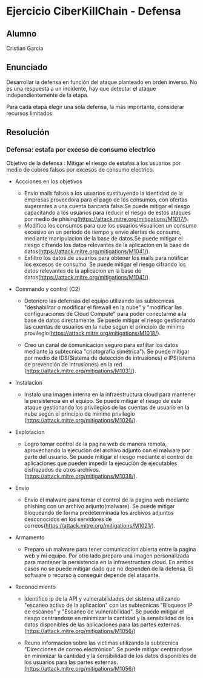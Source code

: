 # Ejercicio CiberKillChain - Defensa

## Alumno

Cristian Garcia

## Enunciado

Desarrollar la defensa en función del ataque planteado en orden inverso. No es una respuesta a un incidente, hay que detectar el ataque independientemente de la etapa.

Para cada etapa elegir una sola defensa, la más importante, considerar recursos limitados.

## Resolución

### Defensa: estafa por exceso de consumo electrico

Objetivo de la defensa : Mitigar el riesgo de estafas a los usuarios por medio de cobros falsos por excesos de consumo electrico.

* Accciones en los objetivos
  
  - Envio mails falsos a los usuarios sustituyendo la identidad de la empresas proveedora para el pago de los consumos, con ofertas sugerentes a una cuenta bancaria falsa.Se puede mitigar el riesgo capacitando a los usuarios para reducir el riesgo de estos ataques por medio de phising(https://attack.mitre.org/mitigations/M1017/).
  - Modifico los consumos para que los usuarios visualicen un consumo excesivo en un periodo de tiempo y envio alertas de consumo, mediante manipulacion de la base de datos.Se puede mitigar el riesgo cifrando los datos relevantes de la aplicacion en la base de datos(https://attack.mitre.org/mitigations/M1041/). 
  - Exfiltro los datos de usuarios para obtener los mails para notificar los excesos de consumo. Se puede mitigar el riesgo cifrando los datos relevantes de la aplicacion en la base de datos(https://attack.mitre.org/mitigations/M1041/).

* Commando y control (C2)
  
  - Deterioro las defensas del equipo utilizando las subtecnicas "deshabilitar o modificar el firewall en la nube" y "modificar las configuraciones de Cloud Compute" para poder conectarme a la base de datos directamente. Se puede mitigar el riesgo gestionando las cuentas de usuarios en la nube segun el principio de minimo provilegio(https://attack.mitre.org/mitigations/M1018/).

  - Creo un canal de comunicacion seguro para exfiltar los datos mediante la subtecnica "criptografía simétrica"). Se puede mitigar por medio de IDS(Sistema de detección de intrusiones) e IPS(istema de prevención de intrusiones) en la red (https://attack.mitre.org/mitigations/M1031/).

* Instalacion
   
  - Instalo una imagen interna en la infraestructura cloud para mantener la persistencia en el equipo. Se puede mitigar el riesgo de este ataque gestionando los privilegios de las cuentas de usuario en la nube según el principio de mínimo privilegio (https://attack.mitre.org/mitigations/M1026/).

* Explotacion
  
  - Logro tomar control de la pagina web de manera remota, aprovechando la ejecucion del archivo adjunto con el malware por parte del usuario. Se puede mitigar el riesgo mediante el control de aplicaciones que pueden impedir la ejecución de ejecutables disfrazados de otros archivos.(https://attack.mitre.org/mitigations/M1038/).

* Envio
  - Envío el malware para tomar el control de la pagina web mediante phishing con un archivo adjunto(malware). Se puede mitigar bloqueando de forma predeterminada los archivos adjuntos desconocidos en los servidores de correos(https://attack.mitre.org/mitigations/M1021/).

* Armamento
  
  - Preparo un malware para tener comunicacion abierta entre la pagina web y mi equipo. Por otro lado preparo una imagen personalizada para mantener la persistencia en la infraestructura cloud. En ambos casos no se puede mitigar dado que no dependen de la defensa. El software o recurso a conseguir depende del atacante.
    
* Reconocimiento
  
  - Identifico ip de la API y vulnerabilidades del sistema utilizando "escaneo activo de la aplicacion" con las subtecnicas "Bloqueos IP de escaneo" y "Escaneo de vulnerabilidad". Se puede mitigar el riesgo centrandose en minimizar la cantidad y la sensibilidad de los datos disponibles de las aplicaciones para las partes externas. (https://attack.mitre.org/mitigations/M1056/)

  - Reuno informacion sobre las victimas utilizando la subtecnica "Direcciones de correo electrónico". Se puede mitigar centrandose en minimizar la cantidad y la sensibilidad de los datos disponibles de los usuarios para las partes externas. (https://attack.mitre.org/mitigations/M1056/)
       

  

  


    


